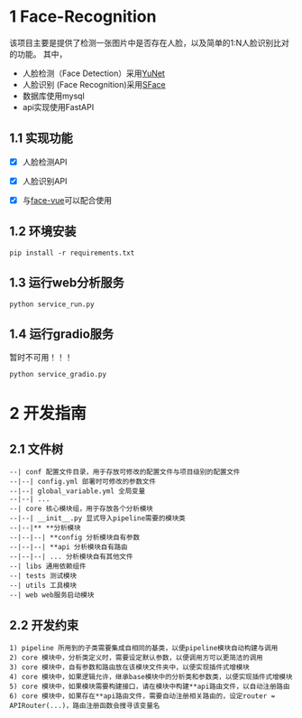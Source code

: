 # 1 Face-Recognition
该项目主要是提供了检测一张图片中是否存在人脸，以及简单的1:N人脸识别比对的功能。
其中，
- 人脸检测（Face Detection）采用[YuNet](https://github.com/opencv/opencv_zoo/blob/main/models/face_detection_yunet)
- 人脸识别 (Face Recognition)采用[SFace](https://github.com/opencv/opencv_zoo/blob/main/models/face_recognition_sface)
- 数据库使用mysql
- api实现使用FastAPI

## 1.1 实现功能
- [x] 人脸检测API
- [x] 人脸识别API 
- [x] 与[face-vue](https://github.com/shengleiRain/face-vue)可以配合使用



## 1.2 环境安装
```
pip install -r requirements.txt
```
## 1.3 运行web分析服务
```
python service_run.py
```

## 1.4 运行gradio服务
暂时不可用！！！
```
python service_gradio.py
```

# 2 开发指南
## 2.1 文件树
```
--| conf 配置文件目录，用于存放可修改的配置文件与项目级别的配置文件
--|--| config.yml 部署时可修改的参数文件
--|--| global_variable.yml 全局变量
--|--| ... 
--| core 核心模块组，用于存放各个分析模块
--|--| __init__.py 显式导入pipeline需要的模块类
--|--|** **分析模块
--|--|--| **config 分析模块自有参数
--|--|--| **api 分析模块自有路由
--|--|--| ... 分析模块自有其他文件
--| libs 通用依赖组件
--| tests 测试模块
--| utils 工具模块
--| web web服务启动模块
```
## 2.2 开发约束
```
1) pipeline 所用到的子类需要集成自相同的基类，以便pipeline模块自动构建与调用
2) core 模块中，分析类定义时，需要设定默认参数，以便调用方可以更简洁的调用
3) core 模块中，自有参数和路由放在该模块文件夹中，以便实现插件式增模块
4) core 模块中，如果逻辑允许，继承base模块中的分析类和参数类，以便实现插件式增模块
5) core 模块中，如果模块需要构建接口，请在模块中构建**api路由文件，以自动注册路由
6) core 模块中，如果存在**api路由文件，需要自动注册相关路由的，设定router = APIRouter(...)，路由注册函数会搜寻该变量名
```


